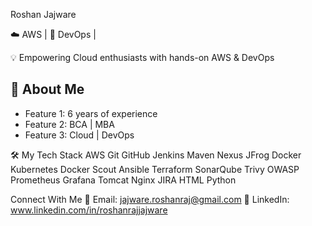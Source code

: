 Roshan Jajware

☁️ AWS | 🔧 DevOps | 

💡 Empowering Cloud enthusiasts with hands-on AWS & DevOps 

## 🚀 About Me

- Feature 1: 6 years of experience
- Feature 2: BCA | MBA 
- Feature 3: Cloud | DevOps

🛠️ My Tech Stack
AWS Git GitHub Jenkins Maven Nexus JFrog Docker Kubernetes Docker Scout Ansible Terraform SonarQube Trivy OWASP Prometheus Grafana Tomcat Nginx JIRA HTML Python 

Connect With Me
📧 Email: jajware.roshanraj@gmail.com
👔 LinkedIn: www.linkedin.com/in/roshanrajjajware
